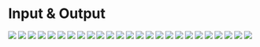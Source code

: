 # Input & Output

![](https://github.com/ivantusek/Zend-PHP-Certification/blob/master/input_output/questions/001.jpg)
![](https://github.com/ivantusek/Zend-PHP-Certification/blob/master/input_output/questions/002.jpg)
![](https://github.com/ivantusek/Zend-PHP-Certification/blob/master/input_output/questions/002_exp.jpg)
![](https://github.com/ivantusek/Zend-PHP-Certification/blob/master/input_output/questions/003.jpg)
![](https://github.com/ivantusek/Zend-PHP-Certification/blob/master/input_output/questions/004.jpg)
![](https://github.com/ivantusek/Zend-PHP-Certification/blob/master/input_output/questions/004_exp.jpg)
![](https://github.com/ivantusek/Zend-PHP-Certification/blob/master/input_output/questions/005.jpg)
![](https://github.com/ivantusek/Zend-PHP-Certification/blob/master/input_output/questions/006.jpg)
![](https://github.com/ivantusek/Zend-PHP-Certification/blob/master/input_output/questions/006_exp.jpg)
![](https://github.com/ivantusek/Zend-PHP-Certification/blob/master/input_output/questions/007.jpg)
![](https://github.com/ivantusek/Zend-PHP-Certification/blob/master/input_output/questions/008.jpg)
![](https://github.com/ivantusek/Zend-PHP-Certification/blob/master/input_output/questions/009.jpg)
![](https://github.com/ivantusek/Zend-PHP-Certification/blob/master/input_output/questions/010.jpg)
![](https://github.com/ivantusek/Zend-PHP-Certification/blob/master/input_output/questions/010_exp.jpg)
![](https://github.com/ivantusek/Zend-PHP-Certification/blob/master/input_output/questions/011.jpg)
![](https://github.com/ivantusek/Zend-PHP-Certification/blob/master/input_output/questions/012.jpg)
![](https://github.com/ivantusek/Zend-PHP-Certification/blob/master/input_output/questions/013.jpg)
![](https://github.com/ivantusek/Zend-PHP-Certification/blob/master/input_output/questions/013_exp.jpg)
![](https://github.com/ivantusek/Zend-PHP-Certification/blob/master/input_output/questions/014.jpg)
![](https://github.com/ivantusek/Zend-PHP-Certification/blob/master/input_output/questions/014_exp.jpg)
![](https://github.com/ivantusek/Zend-PHP-Certification/blob/master/input_output/questions/015.jpg)
![](https://github.com/ivantusek/Zend-PHP-Certification/blob/master/input_output/questions/016.jpg)
![](https://github.com/ivantusek/Zend-PHP-Certification/blob/master/input_output/questions/017.jpg)
![](https://github.com/ivantusek/Zend-PHP-Certification/blob/master/input_output/questions/018.jpg)
![](https://github.com/ivantusek/Zend-PHP-Certification/blob/master/input_output/questions/019.jpg)
